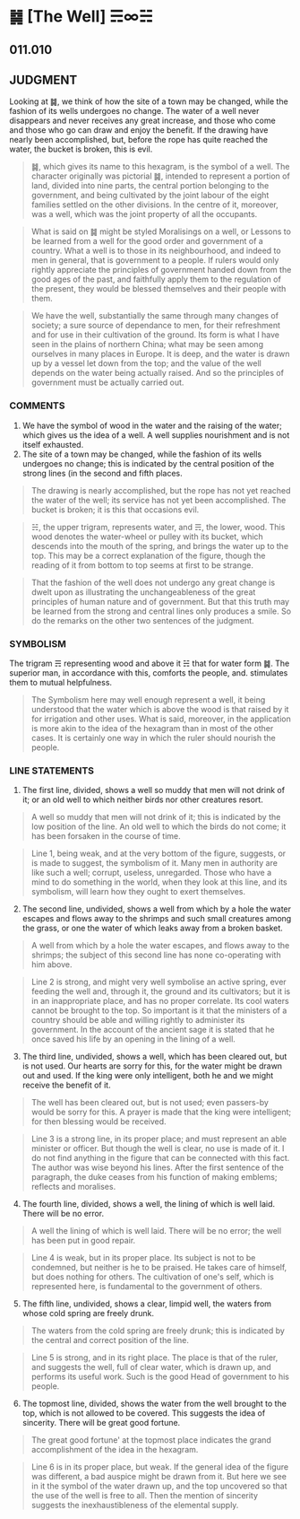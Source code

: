 # ䷯ [The Well] ☴∞☵

## 011.010

## JUDGMENT

Looking at ䷯, we think of how the site of a town may be changed, while the fashion of its wells undergoes no change. The water of a well never disappears and never receives any great increase, and those who come and those who go can draw and enjoy the benefit. If the drawing have nearly been accomplished, but, before the rope has quite reached the water, the bucket is broken, this is evil.

> ䷯, which gives its name to this hexagram, is the symbol of a well. The character originally was pictorial ䷯, intended to represent a portion of land, divided into nine parts, the central portion belonging to the government, and being cultivated by the joint labour of the eight families settled on the other divisions. In the centre of it, moreover, was a well, which was the joint property of all the occupants.

> What is said on ䷯ might be styled Moralisings on a well, or Lessons to be learned from a well for the good order and government of a country. What a well is to those in its neighbourhood, and indeed to men in general, that is government to a people. If rulers would only rightly appreciate the principles of government handed down from the good ages of the past, and faithfully apply them to the regulation of the present, they would be blessed themselves and their people with them.

> We have the well, substantially the same through many changes of society; a sure source of dependance to men, for their refreshment and for use in their cultivation of the ground. Its form is what I have seen in the plains of northern China; what may be seen among ourselves in many places in Europe. It is deep, and the water is drawn up by a vessel let down from the top; and the value of the well depends on the water being actually raised. And so the principles of government must be actually carried out.

### COMMENTS

1. We have the symbol of wood in the water and the raising of the water; which gives us the idea of a well. A well supplies nourishment and is not itself exhausted.
2. The site of a town may be changed, while the fashion of its wells undergoes no change; this is indicated by the central position of the strong lines (in the second and fifth places.

> The drawing is nearly accomplished, but the rope has not yet reached the water of the well; its service has not yet been accomplished. The bucket is broken; it is this that occasions evil.

> ☵, the upper trigram, represents water, and ☴, the lower, wood. This wood denotes the water-wheel or pulley with its bucket, which descends into the mouth of the spring, and brings the water up to the top. This may be a correct explanation of the figure, though the reading of it from bottom to top seems at first to be strange.

> That the fashion of the well does not undergo any great change is dwelt upon as illustrating the unchangeableness of the great principles of human nature and of government. But that this truth may be learned from the strong and central lines only produces a smile. So do the remarks on the other two sentences of the judgment.

### SYMBOLISM

The trigram ☴ representing wood and above it ☵ that for water form ䷯. The superior man, in accordance with this, comforts the people, and. stimulates them to mutual helpfulness.

> The Symbolism here may well enough represent a well, it being understood that the water which is above the wood is that raised by it for irrigation and other uses. What is said, moreover, in the application is more akin to the idea of the hexagram than in most of the other cases. It is certainly one way in which the ruler should nourish the people.

### LINE STATEMENTS

1. The first line, divided, shows a well so muddy that men will not drink of it; or an old well to which neither birds nor other creatures resort.

> A well so muddy that men will not drink of it; this is indicated by the low position of the line. An old well to which the birds do not come; it has been forsaken in the course of time.

> Line 1, being weak, and at the very bottom of the figure, suggests, or is made to suggest, the symbolism of it. Many men in authority are like such a well; corrupt, useless, unregarded. Those who have a mind to do something in the world, when they look at this line, and its symbolism, will learn how they ought to exert themselves.

2. The second line, undivided, shows a well from which by a hole the water escapes and flows away to the shrimps and such small creatures among the grass, or one the water of which leaks away from a broken basket.

> A well from which by a hole the water escapes, and flows away to the shrimps; the subject of this second line has none co-operating with him above.

> Line 2 is strong, and might very well symbolise an active spring, ever feeding the well and, through it, the ground and its cultivators; but it is in an inappropriate place, and has no proper correlate. Its cool waters cannot be brought to the top. So important is it that the ministers of a country should be able and willing rightly to administer its government. In the account of the ancient sage it is stated that he once saved his life by an opening in the lining of a well.

3. The third line, undivided, shows a well, which has been cleared out, but is not used. Our hearts are sorry for this, for the water might be drawn out and used. If the king were only intelligent, both he and we might receive the benefit of it.

> The well has been cleared out, but is not used; even passers-by would be sorry for this. A prayer is made that the king were intelligent; for then blessing would be received.

> Line 3 is a strong line, in its proper place; and must represent an able minister or officer. But though the well is clear, no use is made of it. I do not find anything in the figure that can be connected with this fact. The author was wise beyond his lines. After the first sentence of the paragraph, the duke ceases from his function of making emblems; reflects and moralises.

4. The fourth line, divided, shows a well, the lining of which is well laid. There will be no error.

> A well the lining of which is well laid. There will be no error; the well has been put in good repair.

> Line 4 is weak, but in its proper place. Its subject is not to be condemned, but neither is he to be praised. He takes care of himself, but does nothing for others. The cultivation of one's self, which is represented here, is fundamental to the government of others.

5. The fifth line, undivided, shows a clear, limpid well, the waters from whose cold spring are freely drunk.

> The waters from the cold spring are freely drunk; this is indicated by the central and correct position of the line.

> Line 5 is strong, and in its right place. The place is that of the ruler, and suggests the well, full of clear water, which is drawn up, and performs its useful work. Such is the good Head of government to his people.

6. The topmost line, divided, shows the water from the well brought to the top, which is not allowed to be covered. This suggests the idea of sincerity. There will be great good fortune.

> The great good fortune' at the topmost place indicates the grand accomplishment of the idea in the hexagram.

> Line 6 is in its proper place, but weak. If the general idea of the figure was different, a bad auspice might be drawn from it. But here we see in it the symbol of the water drawn up, and the top uncovered so that the use of the well is free to all. Then the mention of sincerity suggests the inexhaustibleness of the elemental supply.
